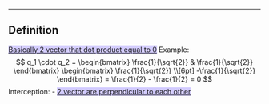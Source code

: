 ----
## Definition
<u><span style="background:#d2cbff">Basically 2 vector that dot product equal to 0</span></u>
Example:
$$
q_1 \cdot q_2 
= \begin{bmatrix}
\frac{1}{\sqrt{2}} & \frac{1}{\sqrt{2}}
\end{bmatrix}
\begin{bmatrix}
\frac{1}{\sqrt{2}} \\[6pt] -\frac{1}{\sqrt{2}}
\end{bmatrix}
= \frac{1}{2} - \frac{1}{2} = 0
$$
Interception:
	- <u><span style="background:#d2cbff">2 vector are perpendicular to each other</span></u>
	